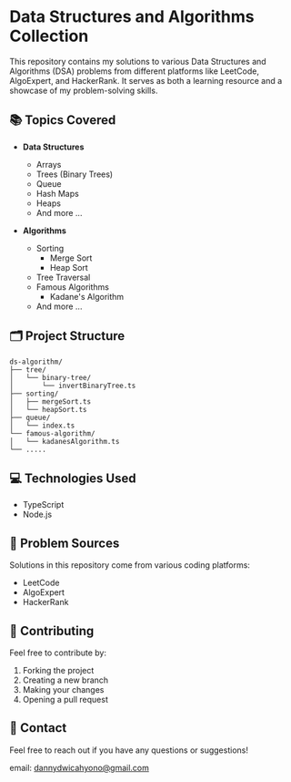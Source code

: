# Data Structures and Algorithms Collection

This repository contains my solutions to various Data Structures and Algorithms (DSA) problems from different platforms like LeetCode, AlgoExpert, and HackerRank. It serves as both a learning resource and a showcase of my problem-solving skills.

## 📚 Topics Covered

- **Data Structures**

  - Arrays
  - Trees (Binary Trees)
  - Queue
  - Hash Maps
  - Heaps
  - And more ...

- **Algorithms**
  - Sorting
    - Merge Sort
    - Heap Sort
  - Tree Traversal
  - Famous Algorithms
    - Kadane's Algorithm
  - And more ...

## 🗂️ Project Structure

```
ds-algorithm/
├── tree/
│   └── binary-tree/
│       └── invertBinaryTree.ts
├── sorting/
│   ├── mergeSort.ts
│   └── heapSort.ts
├── queue/
│   └── index.ts
└── famous-algorithm/
│   └── kadanesAlgorithm.ts
└── .....
```

## 💻 Technologies Used

- TypeScript
- Node.js

## 📝 Problem Sources

Solutions in this repository come from various coding platforms:

- LeetCode
- AlgoExpert
- HackerRank

## 🤝 Contributing

Feel free to contribute by:

1. Forking the project
2. Creating a new branch
3. Making your changes
4. Opening a pull request

## 📧 Contact

Feel free to reach out if you have any questions or suggestions!

email: <a href="mailto:dannydwicahyono@gmail.com">dannydwicahyono@gmail.com</a>
